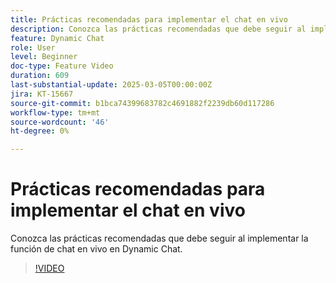 ```yaml
---
title: Prácticas recomendadas para implementar el chat en vivo
description: Conozca las prácticas recomendadas que debe seguir al implementar la función de chat en vivo en Dynamic Chat.
feature: Dynamic Chat
role: User
level: Beginner
doc-type: Feature Video
duration: 609
last-substantial-update: 2025-03-05T00:00:00Z
jira: KT-15667
source-git-commit: b1bca74399683782c4691882f2239db60d117286
workflow-type: tm+mt
source-wordcount: '46'
ht-degree: 0%

---
```



# Prácticas recomendadas para implementar el chat en vivo

Conozca las prácticas recomendadas que debe seguir al implementar la función de chat en vivo en Dynamic Chat.

>[!VIDEO](https://video.tv.adobe.com/v/3449714/?learn=on&enablevpops)
